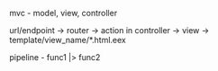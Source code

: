 mvc - model, view, controller

url/endpoint -> router -> action in controller -> view -> template/view_name/*.html.eex

pipeline - func1 |> func2